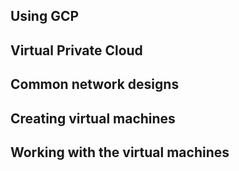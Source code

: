 ## Using GCP


## Virtual Private Cloud


## Common network designs


## Creating virtual machines


## Working with the virtual machines



